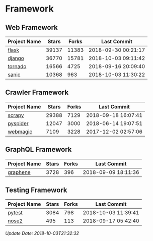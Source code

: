 # Framework

## Web Framework

| Project Name | Stars | Forks | Last Commit |
| ------------ | ----- | ----- | ----------- |
| [flask](https://github.com/pallets/flask) | 39137 | 11383 | 2018-09-30 00:21:17 |
| [django](https://github.com/django/django) | 36770 | 15781 | 2018-10-03 09:11:42 |
| [tornado](https://github.com/tornadoweb/tornado) | 16566 | 4725 | 2018-09-16 20:09:40 |
| [sanic](https://github.com/huge-success/sanic) | 10368 | 963 | 2018-10-03 11:30:22 |

## Crawler Framework

| Project Name | Stars | Forks | Last Commit |
| ------------ | ----- | ----- | ----------- |
| [scrapy](https://github.com/scrapy/scrapy) | 29388 | 7129 | 2018-09-18 16:07:41 |
| [pyspider](https://github.com/binux/pyspider) | 12047 | 3000 | 2018-06-14 19:07:51 |
| [webmagic](https://github.com/code4craft/webmagic) | 7109 | 3228 | 2017-12-02 02:57:06 |

## GraphQL Framework

| Project Name | Stars | Forks | Last Commit |
| ------------ | ----- | ----- | ----------- |
| [graphene](https://github.com/graphql-python/graphene) | 3728 | 396 | 2018-09-09 18:11:36 |

## Testing Framework

| Project Name | Stars | Forks | Last Commit |
| ------------ | ----- | ----- | ----------- |
| [pytest](https://github.com/pytest-dev/pytest) | 3084 | 798 | 2018-10-03 11:39:41 |
| [nose2](https://github.com/nose-devs/nose2) | 495 | 113 | 2018-09-17 05:42:40 |

*Update Date: 2018-10-03T21:32:32*